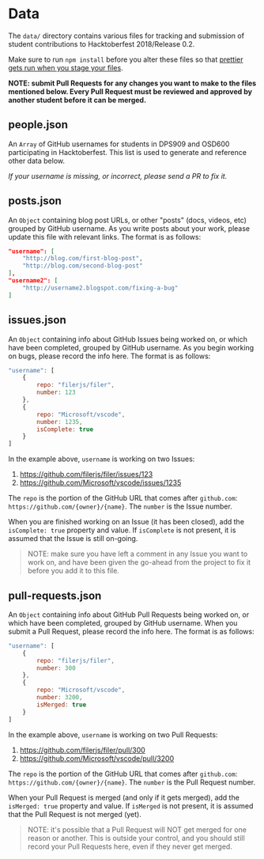 # Data

The `data/` directory contains various files for tracking and submission of
student contributions to Hacktoberfest 2018/Release 0.2.

Make sure to run `npm install` before you alter these files so that
[prettier gets run when you stage your files](https://github.com/humphd/hacktoberfest-at-seneca-2018/pull/11).

**NOTE: submit Pull Requests for any changes you want to make to the files mentioned below. Every Pull Request must be reviewed and approved by another student before it can be merged.**

## people.json

An `Array` of GitHub usernames for students in DPS909 and OSD600
participating in Hacktoberfest. This list is used to generate and
reference other data below.

_If your username is missing, or incorrect, please send a PR to fix it._

## posts.json

An `Object` containing blog post URLs, or other "posts" (docs, videos, etc)
grouped by GitHub username. As you write posts about your work, please
update this file with relevant links. The format is as follows:

```json
"username": [
    "http://blog.com/first-blog-post",
    "http://blog.com/second-blog-post"
],
"username2": [
    "http://username2.blogspot.com/fixing-a-bug"
]
```

## issues.json

An `Object` containing info about GitHub Issues being worked on, or which
have been completed, grouped by GitHub username. As you begin working on
bugs, please record the info here. The format is as follows:

```js
"username": [
    {
        repo: "filerjs/filer",
        number: 123
    },
    {
        repo: "Microsoft/vscode",
        number: 1235,
        isComplete: true
    }
]
```

In the example above, `username` is working on two Issues:

1. https://github.com/filerjs/filer/issues/123
2. https://github.com/Microsoft/vscode/issues/1235

The `repo` is the portion of the GitHub URL that comes after `github.com`: `https://github.com/{owner}/{name}`. The `number` is the Issue number.

When you are finished working on an Issue (it has been closed), add
the `isComplete: true` property and value. If `isComplete` is not present,
it is assumed that the Issue is still on-going.

> NOTE: make sure you have left a comment in any Issue you want to work on, and have been given the go-ahead from the project to fix it before you add it to this file.

## pull-requests.json

An `Object` containing info about GitHub Pull Requests being worked on,
or which have been completed, grouped by GitHub username. When you submit a
Pull Request, please record the info here. The format is as follows:

```js
"username": [
    {
        repo: "filerjs/filer",
        number: 300
    },
    {
        repo: "Microsoft/vscode",
        number: 3200,
        isMerged: true
    }
]
```

In the example above, `username` is working on two Pull Requests:

1. https://github.com/filerjs/filer/pull/300
2. https://github.com/Microsoft/vscode/pull/3200

The `repo` is the portion of the GitHub URL that comes after `github.com`: `https://github.com/{owner}/{name}`. The `number` is the Pull Request number.

When your Pull Request is merged (and only if it gets merged), add
the `isMerged: true` property and value. If `isMerged` is not present,
it is assumed that the Pull Request is not merged (yet).

> NOTE: it's possible that a Pull Request will NOT get merged for one reason or another. This is outside your control, and you should still record your Pull Requests here, even if they never get merged.
